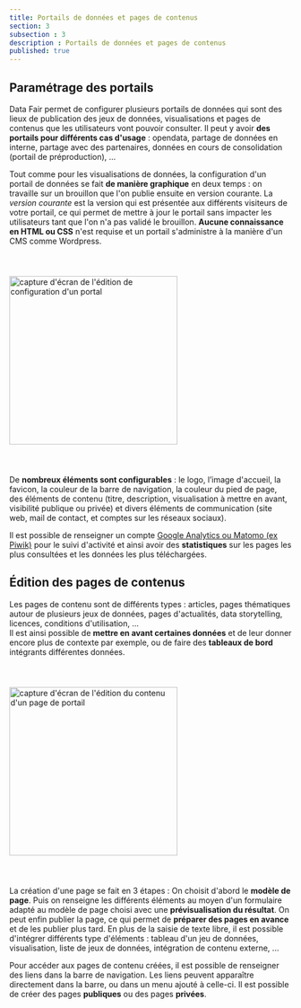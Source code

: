 ```yaml
---
title: Portails de données et pages de contenus
section: 3
subsection : 3
description : Portails de données et pages de contenus
published: true
---
```


## Paramétrage des portails

Data Fair permet de configurer plusieurs portails de données qui sont des lieux de publication des jeux de données, visualisations et pages de contenus que les utilisateurs vont pouvoir consulter. Il peut y avoir **des portails pour différents cas d'usage** : opendata, partage de données en interne, partage avec des partenaires, données en cours de consolidation (portail de préproduction), ...

Tout comme pour les visualisations de données, la configuration d'un portail de données se fait **de manière graphique** en deux temps : on travaille sur un brouillon que l'on publie ensuite en version courante. La *version courante* est la version qui est présentée aux différents visiteurs de votre portail, ce qui permet de mettre à jour le portail sans impacter les utilisateurs tant que l'on n'a pas validé le brouillon. **Aucune connaissance en HTML ou CSS** n'est requise et un portail s'administre à la manière d'un CMS comme Wordpress.

<img src="./images/functional-presentation/configuration-portail.jpg"
     height="300" style="margin:40px auto;" alt="capture d'écran de l'édition de configuration d'un portal" />

De **nombreux éléments sont configurables** : le logo, l’image d'accueil, la favicon, la couleur de la barre de navigation, la couleur du pied de page, des éléments de contenu (titre, description, visualisation à mettre en avant, visibilité publique ou privée) et divers éléments de communication (site web, mail de contact, et comptes sur les réseaux sociaux).

Il est possible de renseigner un compte [Google Analytics ou Matomo (ex Piwik)](./analytics) pour le suivi d'activité et ainsi avoir des **statistiques** sur les pages les plus consultées et les données les plus téléchargées.

## Édition des pages de contenus

Les pages de contenu sont de différents types : articles, pages thématiques autour de plusieurs jeux de données, pages d'actualités, data storytelling, licences, conditions d'utilisation, ...  
Il est ainsi possible de **mettre en avant certaines données** et de leur donner encore plus de contexte par exemple, ou de faire des **tableaux de bord** intégrants différentes données.

<img src="./images/functional-presentation/foncier-edit.jpg"
     height="300" style="margin:40px auto;" alt="capture d'écran de l'édition du contenu d'un page de portail" />

La création d'une page se fait en 3 étapes : On choisit d'abord le **modèle de page**. Puis on renseigne les différents éléments au moyen d'un formulaire adapté au modèle de page choisi avec une **prévisualisation du résultat**. On peut enfin publier la page, ce qui permet de **préparer des pages en avance** et de les publier plus tard. En plus de la saisie de texte libre, il est possible d'intégrer différents type d'éléments : tableau d'un jeu de données, visualisation, liste de jeux de données, intégration de contenu externe, ...

Pour accéder aux pages de contenu créées, il est possible de renseigner des liens dans la barre de navigation. Les liens peuvent apparaître directement dans la barre, ou dans un menu ajouté à celle-ci. Il est possible de créer des pages **publiques** ou des pages **privées**.
